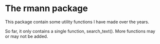 # The rmann package
This package contain some utility functions I have made over the years.    
    
So far, it only contains a single function, search_text(). More functions may or may not be added.  
